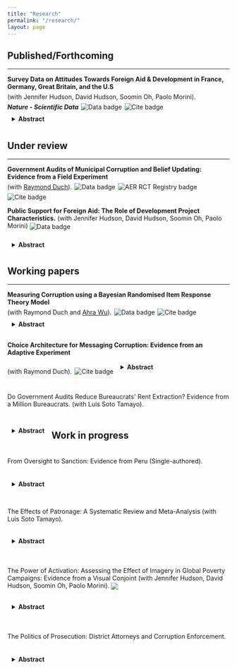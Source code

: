 ```yaml
---
title: "Research"
permalink: "/research/"
layout: page
---
```


## Published/Forthcoming
***
<span style="display: inline-flex; align-items: center; gap: 6px; flex-wrap: wrap;">
  <a href="https://www.nature.com/articles/s41597-025-05135-0" target="_blank" style="text-decoration: none; color: inherit;">
    <strong>Survey Data on Attitudes Towards Foreign Aid & Development in France, Germany, Great Britain, and the U.S</strong>
  </a>
  <span>(with Jennifer Hudson, David Hudson, Soomin Oh, Paolo Morini).</span>
  <strong><em>Nature - Scientific Data</em></strong>

  <a href="https://dataverse.harvard.edu/dataverse/devengagement" style="text-decoration: none; border: none;">
    <img src="https://img.shields.io/badge/Data-navy" alt="Data badge" style="vertical-align: middle;">
  </a>

  <a href="https://raw.githubusercontent.com/ftraposo/ftraposo.github.io/master/aidconjoint.bib" download="aidconjoint.bib" style="text-decoration: none; border: none;">
    <img src="https://img.shields.io/badge/Cite-%23f8eb47.svg" alt="Cite badge" style="vertical-align: middle;">
  </a>
</span>

<details style="padding: 10px; margin-top: 0px; margin-bottom: 20px;">
  <summary style="cursor: pointer; font-weight: bold; color: dark;">Abstract</summary>
<sub> 
Public support is crucial for shaping effective foreign aid policy and development cooperation. The Development Engagement Lab (DEL) has conducted surveys in France, Germany, Great Britain, and the United States to track and analyse public attitudes towards foreign aid and engagement with sustainable development. This data descriptor presents multiple datasets, identifying shifts in public opinion and behaviours, alongside underlying mechanisms explaining these attitudes and actions. The dataset comprises nationally representative panel data (2019 - 2024), repeated cross-sections (2019 - 2024), and several foreign aid subject-specific datasets. The DEL data contains 91 unique datasets, with 270,829 observations from 130,286 unique respondents. We have developed an R package, DELdata, to facilitate the use and dissemination of these datasets. These data will enable scholars and policymakers to produce valuable insights that will generate a better understanding of how citizens think about, and engage with, foreign aid and sustainable development. 
</sub> 
</details>

## Under review 
***

<span style="display: inline-flex; align-items: center; gap: 6px; flex-wrap: wrap;">
  <a href="https://raymondduch.com/files/government-audits-municipal-corruption-belief.pdf" target="_blank" style="text-decoration: none; color: inherit;">
    <strong>Government Audits of Municipal Corruption and Belief Updating: Evidence from a Field Experiment</strong>
  </a>
  <span>(with <a href="https://www.raymondduch.com/" target="_blank">Raymond Duch</a>).</span>

  <a href="https://dataverse.harvard.edu/dataset.xhtml?persistentId=doi:10.7910/DVN/SGTS1K" style="text-decoration: none; border: none;">
    <img src="https://img.shields.io/badge/Data-navy" alt="Data badge" style="vertical-align: middle;">
  </a>

  <a href="https://www.socialscienceregistry.org/trials/5932" style="text-decoration: none; border: none;">
    <img src="https://img.shields.io/badge/AER_RCT_Registry-crimson" alt="AER RCT Registry badge" style="vertical-align: middle;">
  </a>

  <a href="https://github.com/ftraposo/ftraposo.github.io/blob/master/Corruption.bib" download="Corruption.bib" style="text-decoration: none; border: none;">
    <img src="https://img.shields.io/badge/Cite-%23f8eb47.svg" alt="Cite badge" style="vertical-align: middle;">
  </a>
</span>

<p>
  <strong>Public Support for Foreign Aid: The Role of Development Project Characteristics.</strong>
  (with Jennifer Hudson, David Hudson, Soomin Oh, Paolo Morini)
  <a href="https://dataverse.harvard.edu/dataverse/devengagement" style="text-decoration: none; border: none;">
    <img src="https://img.shields.io/badge/Data-navy" alt="Data badge" style="vertical-align: middle;">
  </a>
</p>

<details style="padding: 10px; margin-top: 0px; margin-bottom: 20px;">
  <summary style="cursor: pointer; font-weight: bold; color: dark;">Abstract</summary>
  <sub>
    Public support is understood to be a condition for foreign aid spending in donor countries. But do donor publics have preferences on which aid projects foreign aid is spent? Drawing on a new dataset examining four donor countries – France, Germany, Great Britain and the United States (n= 26,169) – we leverage a unique conjoint experiment to understand better which attributes of aid projects generate more or less support with donor publics. Our results show that respondents are more likely to support projects targeting water, sanitation, and hygiene (WASH), food security, and health programmes. Projects focused on gender equality, environment, infrastructure and social protection are negatively associated with support. In line with our expectations, we find effects for need and aid effectiveness: higher levels of extreme poverty and effectiveness of aid are associated with support for the development project, whereas low levels of need and low effectiveness are negatively associated with support. Second, we find few effects for region, with less support for projects targeted to the Middle East and Northern Africa. Finally, our main findings are robust when we remove need and effectiveness as attributes, demonstrating while these are important drivers of support, they do not crowd out other attributes or dimensions. Our findings show that in addition to preferences on overall levels of foreign aid spending, donor publics have a consistent set of preferences on how aid is spent.
  </sub>
</details>

## Working papers
***

<span style="display: inline-flex; align-items: center; gap: 6px; flex-wrap: wrap;">
  <a href="https://github.com/ftraposo/ftraposo.github.io/blob/95477d704e5c6aed67dac5d9fedbafa2fceaf4e3/RIRT_wp.pdf" target="_blank" style="text-decoration: none; color: inherit;">
    <strong>Measuring Corruption using a Bayesian Randomised Item Response Theory Model</strong>
  </a>
  <span>(with Raymond Duch and <a href="https://politics.princeton.edu/people/ahra-wu" target="_blank">Ahra Wu</a>).</span>

  <a href="https://dataverse.harvard.edu/dataset.xhtml?persistentId=doi:10.7910/DVN/SGTS1K" style="text-decoration: none; border: none;">
    <img src="https://img.shields.io/badge/Data-navy" alt="Data badge" style="vertical-align: middle;">
  </a>

  <a href="https://github.com/ftraposo/ftraposo.github.io/blob/master/RIRT_wp.bib" download="RIRT_wp.bib" style="text-decoration: none; border: none;">
    <img src="https://img.shields.io/badge/Cite-%23f8eb47.svg" alt="Cite badge" style="vertical-align: middle;">
  </a>
</span>

<details style="padding: 10px; margin-top: 0px; margin-bottom: 20px;">
  <summary style="cursor: pointer; font-weight: bold; color: dark;">Abstract</summary>

<sub>
The political and economic consequences of corruption are substantial. Corruption can lead to a reduction in the provision of public goods and undermine trust in democratic institutions. Scholars have been trying to reliably measure the prevalence of corruption behaviors in the population using surveys using direct question format type-of-questions. However, these measures are likely biased due to social desirability and non-response biases. Indirect questioning survey techniques have been designed to minimize these biases and elicit truthful answers to sensitive topics and behavior. However, the canonical design of these techniques only allows the measurement of group-level estimates. This paper provides empirical evidence of an extension of the Randomized Response Technique called the Randomized Item Response Theory Model (RIRT) to estimate both group- and individual corrupt behaviors (n = 6058 and n = 3692). At the group level, we found prevalence rates from 60% in the case of patronage to 1% in administrative corruption. For individual-level estimates, we found that the distribution of respondents' underlying traits for engaging in corrupt behavior follows a power-law distribution. We implemented several approaches to identify inattentive study participants, showing that our results are robust once we exclude these respondents. 
</sub>

</details>

<span style="display: inline-flex; align-items: center; gap: 6px; flex-wrap: wrap;">
  <a href="https://ftraposo.github.io/Corruption_Information_Design_Experiment_ver6.pdf" target="_blank" style="text-decoration: none; color: inherit;">
    <strong>Choice Architecture for Messaging Corruption: Evidence from an Adaptive Experiment</strong>
  </a>
  <span>(with Raymond Duch).</span>

  <a href="https://github.com/ftraposo/ftraposo.github.io/blob/master/Corruption_Information_Design_Experiment_ver6.bib" 
     download="Corruption_Information_Design_Experiment_ver6.bib" 
     style="text-decoration: none; border: none;">
    <img src="https://img.shields.io/badge/Cite-%23f8eb47.svg" 
         alt="Cite badge" 
         style="vertical-align: middle;">
  </a>
</span>

<details style="padding: 10px; margin-top: 0px; margin-bottom: 20px;">
  <summary style="cursor: pointer; font-weight: bold; color: dark;">Abstract</summary>
<sub>
The presentation and framing of information are the foundations of many behavioural experiments. In the case of corruption, policymakers such as NGOs face the challenge of informing citizens about the levels of malfeasance found in their local constituency. This challenge implies identifying an optimal messaging strategy that is sufficiently compelling to attract the interest of citizens. We addressed this challenge by evaluating six strategies for information messages often used in corruption information experiments. Using historical data from local government audit reports in Chile and partnership with the NGO Chile Transparente, we implemented an online adaptive experiment using a modified Thompson Sampling algorithm (Exploration sampling) in which the assignment probabilities of the information treatments were updated in 11 batches of 100 subjects each. The results showed no unique optimal information strategy for malfeasance messages. However, a loss-frame information strategy tends to be slightly more persuasive than other ways of conveying information about corruption. We also found evidence that more rudimentary information metrics of corruption can be equally compelling than more sophisticated ones. Finally, we did not find significant differences between using spatial comparison (i.e. comparing corruption in a local government across local constituencies within the same region) versus a temporal comparison (i.e. comparing the same local government across time).
</sub>
</details>

Do Government Audits Reduce Bureaucrats' Rent Extraction? Evidence from a Million Bureaucrats. (with Luis Soto Tamayo). 

<details style="padding: 10px; margin-top: 5px; margin-bottom: 15px;">
  <summary style="cursor: pointer; font-weight: bold; color: dark;">Abstract</summary>
<sub>
Governments have widely used audits to combat corruption, enhance accountability, and curb patronage in the public sector. This paper examines the impact of audits on civil servants, assessing their effectiveness in deterring rent-seeking behaviour. Using a unique dataset from Chile, where civil servants were randomly audited in 2016 and leveraging the staggered implementation of audits from 2016 to 2020, we estimate the effects of audits on rent extraction on around 1,000,000 bureaucrats. Our preliminary findings suggest that audits discourage rent-seeking among public officials, though the overall impact is modest.
</sub>
  
</details>

## Work in progress
***

From Oversight to Sanction: Evidence from Peru (Single-authored).

<details style="padding: 10px; margin-top: 5px; margin-bottom: 15px;">
  <summary style="cursor: pointer; font-weight: bold; color: dark;">Abstract</summary>
<sub>
Several channels have been proposed to explain how audits can curb corruption in government institutions. Most existing research has focused on political mechanisms, where audits enhance electoral accountability and the quality of political competition. This paper shifts the focus to the judicial channel, examining whether audits facilitate prosecutorial action against corrupt officials. Exploiting the audit selection process in Peru, I estimate the effect of audits on the number of civil servants prosecuted following an audit, as well as the severity of the penalties imposed.
</sub> 
  
</details>

The Effects of Patronage: A Systematic Review and Meta-Analysis (with Luis Soto Tamayo).

<details style="padding: 10px; margin-top: 3px; margin-bottom: 20px;">
  <summary style="cursor: pointer; font-weight: bold; color: dark;">Abstract</summary>
<sub>
Patronage remains a widespread phenomenon that shapes the functioning of political systems and influences governance outcomes. Scholars across disciplines have explored the impact of patronage on various organisational, institutional, and individual outcomes, highlighting how patronage affects performance, efficiency, and public trust. Numerous studies provide empirical evidence on the strategic allocation of patronage benefits by officials and brokers based on the characteristics of beneficiaries, such as loyalty and social connections, and the nature of benefits provided. While some agreement exists on the general direction of patronage’s impact on these outcomes, there remains significant variation in the size and scope of these effects across contexts. To the best of my knowledge, no study has yet undertaken a systematic assessment of the pooled impact of patronage. This project aims to systematically identify and analyse published quantitative studies on the effects of patronage over the past decade. Through meta-analysis, I estimate the inverse variance-weighted average effect of patronage on organisational performance, institutional efficacy, and public perceptions of institutional integrity. Furthermore, using meta-regression, I investigate the heterogeneity of these effects by examining how outcomes differ based on beneficiary characteristics (e.g., loyalty, socioeconomic status, historical connections) and types of benefits (e.g., material resources, career positions, or preferential treatment). This analysis helps clarify the extent and variability of patronage’s impact on governance and identify the factors that drive these effects.
</sub>
  
</details>

The Power of Activation: Assessing the Effect of Imagery in Global Poverty Campaigns: Evidence from a Visual Conjoint (with Jennifer Hudson, David Hudson, Soomin Oh, Paolo Morini). [<img src="https://img.shields.io/badge/EGAP_Registry-crimson" style="vertical-align: middle;">](https://osf.io/dg245) 

<details style="padding: 10px; margin-top: 0px; margin-bottom: 20px;">
  <summary style="cursor: pointer; font-weight: bold; color: dark;">Abstract</summary>
<sub>
This project seeks to understand how image development organisations use in campaigns and communications affect public engagement, specifically, donations and information-seeking behaviours. In our design, we study the way individuals respond to these images by exploring their emotional responses and senses of efficacy and urgency. We then study the effect of these responses on their choices to donate or seek more information about the people in the image. 
</sub>
  
</details>


The Politics of Prosecution: District Attorneys and Corruption Enforcement. 

<details style="padding: 10px; margin-top: 5px; margin-bottom: 15px;">
  <summary style="cursor: pointer; font-weight: bold; color: dark;">Abstract</summary>
<sub>
This paper examines the role of prosecutorial institutions in shaping accountability by studying the staggered implementation of a judicial reform in Chile that introduced district attorneys across region/municipalities. Exploiting this natural experiment, I assess whether the presence of district attorneys increased prosecutions, case filings, and sentences related to corruption. Using administrative and judicial records, I apply a staggered difference-in-differences models that leverage the reform’s gradual rollout across the country.
</sub> 
  
</details>
